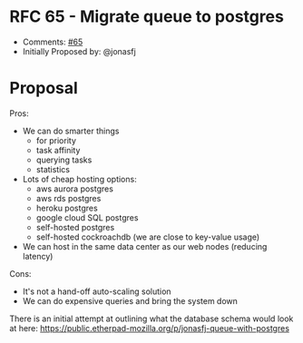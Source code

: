 # RFC 65 - Migrate queue to postgres
* Comments: [#65](https://api.github.com/repos/taskcluster/taskcluster-rfcs/issues/65)
* Initially Proposed by: @jonasfj

# Proposal
Pros:
 * We can do smarter things
   * for priority
   * task affinity
   * querying tasks
   * statistics
 * Lots of cheap hosting options:
   * aws aurora postgres
   * aws rds postgres
   * heroku postgres
   * google cloud SQL postgres
   * self-hosted postgres
   * self-hosted cockroachdb (we are close to key-value usage)
 * We can host in the same data center as our web nodes (reducing latency)

Cons:
  * It's not a hand-off auto-scaling solution
  * We can do expensive queries and bring the system down

There is an initial attempt at outlining what the database schema would look at here:
https://public.etherpad-mozilla.org/p/jonasfj-queue-with-postgres